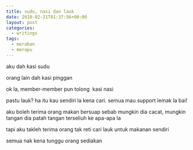 ```yaml
---
title: sudu, nasi dan lauk
date: 2010-02-21T01:37:56+00:00
layout: post
categories:
  - writings
tags:
  - meraban
  - merapu
---
```


aku dah kasi sudu

orang lain dah kasi pinggan

ok la, member-member pun tolong  kasi nasi

pastu lauk? ha itu kau sendiri la kena cari. semua mau support lemak la bai!

aku boleh terima orang makan bersuap sebab mungkin dia cacat, mungkin tangan dia patah tangan terseliuh ke apa-apa la

tapi aku takleh terima orang tak reti cari lauk untuk makanan sendiri

semua nak kena tunggu orang sediakan
